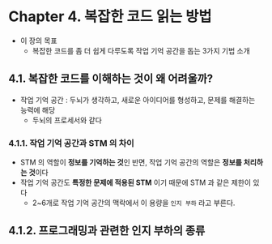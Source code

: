 # Chapter 4. 복잡한 코드 읽는 방법
- 이 장의 목표
  - 복잡한 코드를 좀 더 쉽게 다루도록 작업 기억 공간을 돕는 3가지 기법 소개

## 4.1. 복잡한 코드를 이해하는 것이 왜 어려울까?
- 작업 기억 공간 : 두뇌가 생각하고, 새로운 아이디어를 형성하고, 문제를 해결하는 능력에 해당
  - 두뇌의 프로세서와 같다

### 4.1.1. 작업 기억 공간과 STM 의 차이
- STM 의 역할이 **정보를 기억하는 것**인 반면, 작업 기억 공간의 역할은 **정보를 처리하는 것**이다
- 작업 기억 공간도 **특정한 문제에 적용된 STM** 이기 때문에 STM 과 같은 제한이 있다
  - 2~6개로 작업 기억 공간의 맥락에서 이 용량을 `인지 부하` 라고 부른다.

## 4.1.2. 프로그래밍과 관련한 인지 부하의 종류